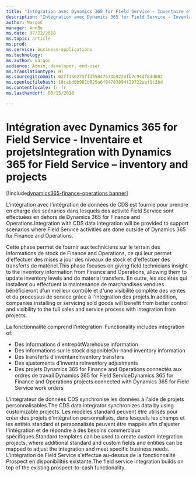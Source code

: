 ```yaml
---
title: "Intégration avec Dynamics 365 for Field Service - Inventaire et projets"
description: "Intégration avec Dynamics 365 for Field Service - Inventaire et projets"
author: MargoC
manager: AnnBe
ms.date: 07/22/2018
ms.topic: article
ms.prod: 
ms.service: business-applications
ms.technology: 
ms.author: margoc
audience: Admin, developer, end-user
ms.translationtype: HT
ms.sourcegitcommit: 62ff356275ffd55047573b9224fb7c94df8dd602
ms.openlocfilehash: 18cabd0b981b829a6f84783894f29722aef1c2bd
ms.contentlocale: fr-fr
ms.lasthandoff: 08/15/2018

---
```

#  <a name="integration-with-dynamics-365-for-field-service--inventory-and-projects"></a><span data-ttu-id="88eef-103">Intégration avec Dynamics 365 for Field Service - Inventaire et projets</span><span class="sxs-lookup"><span data-stu-id="88eef-103">Integration with Dynamics 365 for Field Service – inventory and projects</span></span>

[!include[dynamics365-finance-operations banner](../includes/dynamics365-finance-operations.md)]



<span data-ttu-id="88eef-104">L'intégration avec l'intégration de données de CDS est fournie pour prendre en charge des scénarios dans lesquels des activité Field Service sont effectuées en dehors de Dynamics 365 for Finance and Operations.</span><span class="sxs-lookup"><span data-stu-id="88eef-104">Integration with CDS data integration will be provided to support scenarios where Field Service activities are done outside of Dynamics 365 for Finance and Operations.</span></span>

<span data-ttu-id="88eef-105">Cette phase permet de fournir aux techniciens sur le terrain des informations de stock de Finance and Operations, ce qui leur permet d'effectuer des mises à jour des niveaux de stock et d'effectuer des transferts de matériel.</span><span class="sxs-lookup"><span data-stu-id="88eef-105">This phase focuses on giving field technicians insight to the inventory information from Finance and Operations, allowing them to update inventory levels and do material transfers.</span></span> <span data-ttu-id="88eef-106">En outre, les sociétés qui installent ou effectuent la maintenance de marchandises vendues bénéficieront d'un meilleur contrôle et d'une visibilité complète des ventes et du processus de service grâce à l'intégration des projets.</span><span class="sxs-lookup"><span data-stu-id="88eef-106">In addition, companies installing or servicing sold goods will benefit from better control and visibility to the full sales and service process with integration from projects.</span></span>

<span data-ttu-id="88eef-107">La fonctionnalité comprend l'intégration :</span><span class="sxs-lookup"><span data-stu-id="88eef-107">Functionality includes integration of:</span></span>

-   <span data-ttu-id="88eef-108">Des informations d'entrepôt</span><span class="sxs-lookup"><span data-stu-id="88eef-108">Warehouse information</span></span>
-   <span data-ttu-id="88eef-109">Des informations sur le stock disponible</span><span class="sxs-lookup"><span data-stu-id="88eef-109">On-hand inventory information</span></span>
-   <span data-ttu-id="88eef-110">Des transferts d'inventaire</span><span class="sxs-lookup"><span data-stu-id="88eef-110">Inventory transfers</span></span>
-   <span data-ttu-id="88eef-111">Des ajustements d'inventaire</span><span class="sxs-lookup"><span data-stu-id="88eef-111">Inventory adjustments</span></span>
-   <span data-ttu-id="88eef-112">Des projets Dynamics 365 for Finance and Operations connectés aux ordres de travail Dynamics 365 for Field Service</span><span class="sxs-lookup"><span data-stu-id="88eef-112">Dynamics 365 for Finance and Operations projects connected with Dynamics 365 for Field Service work orders</span></span>

<span data-ttu-id="88eef-113">L'intégrateur de données CDS synchronise les données à l'aide de projets personnalisables.</span><span class="sxs-lookup"><span data-stu-id="88eef-113">The CDS data integrator synchronizes data by using customizable projects.</span></span>
<span data-ttu-id="88eef-114">Les modèles standard peuvent être utilisés pour créer des projets d'intégration personnalisés, dans lesquels les champs et les entités standard et personnalisés peuvent être mappés afin d'ajuster l'intégration et de répondre à des besoins commerciaux spécifiques.</span><span class="sxs-lookup"><span data-stu-id="88eef-114">Standard templates can be used to create custom integration projects, where additional standard and custom fields and entities can be mapped to adjust the integration and meet specific business needs.</span></span> <span data-ttu-id="88eef-115">L'intégration de Field Service s'effectue au-dessus de la fonctionnalité Prospect en disponibilités existante.</span><span class="sxs-lookup"><span data-stu-id="88eef-115">The field service integration builds on top of the existing prospect-to-cash functionality.</span></span>

